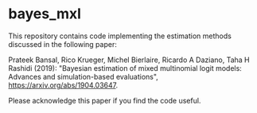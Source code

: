 # bayes_mxl
This repository contains code implementing the estimation methods discussed in the following paper:

Prateek Bansal, Rico Krueger, Michel Bierlaire, Ricardo A Daziano, Taha H Rashidi (2019):
"Bayesian estimation of mixed multinomial logit models: Advances and simulation-based evaluations",
https://arxiv.org/abs/1904.03647.

Please acknowledge this paper if you find the code useful. 
